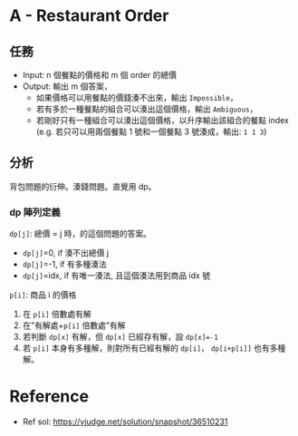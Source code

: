 # A - Restaurant Order
## 任務
- Input: n 個餐點的價格和 m 個 order 的總價
- Output: 輸出 m 個答案，
    - 如果價格可以用餐點的價錢湊不出來，輸出 `Impossible`，
    - 若有多於一種餐點的組合可以湊出這個價格，輸出 `Ambiguous`，
    - 若剛好只有一種組合可以湊出這個價格，以升序輸出該組合的餐點 index (e.g. 若只可以用兩個餐點 1 號和一個餐點 3 號湊成，輸出: `1 1 3`)

## 分析
背包問題的衍伸。湊錢問題。直覺用 dp。

### dp 陣列定義
`dp[j]`: 總價 = j 時，的這個問題的答案。
- `dp[j]`=0, if 湊不出總價 j
- `dp[j]`=-1, if 有多種湊法
- `dp[j]`=idx, if 有唯一湊法, 且這個湊法用到商品 idx 號

`p[i]`: 商品 i 的價格

1. 在 `p[i]` 倍數處有解
2. 在"有解處+`p[i]` 倍數處"有解
3. 若判斷 `dp[x]` 有解，但 `dp[x]` 已經存有解，設 `dp[x]=-1` 
4. 若 `p[i]` 本身有多種解，則對所有已經有解的 `dp[i]`， `dp[i+p[i]]` 也有多種解。

# Reference
- Ref sol: https://vjudge.net/solution/snapshot/36510231
